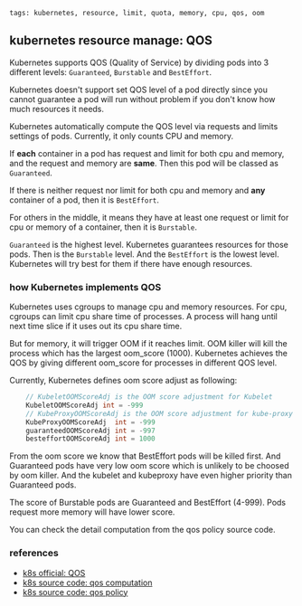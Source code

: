 ```metadata
tags: kubernetes, resource, limit, quota, memory, cpu, qos, oom
```

## kubernetes resource manage: QOS

Kubernetes supports QOS (Quality of Service) by dividing pods into 3 different levels:
 `Guaranteed`, `Burstable` and `BestEffort`.

Kubernetes doesn't support set QOS level of a pod directly since you cannot guarantee
 a pod will run without problem if you don't know how much resources it needs.

Kubernetes automatically compute the QOS level via requests and limits settings of pods.
Currently, it only counts CPU and memory.

If **each** container in a pod has request and limit for both cpu and memory, and the
 request and memory are **same**. Then this pod will be classed as `Guaranteed`.

If there is neither request nor limit for both cpu and memory and **any** container of
 a pod, then it is `BestEffort`.

For others in the middle, it means they have at least one request or limit for cpu or
 memory of a container, then it is `Burstable`.

`Guaranteed` is the highest level. Kubernetes guarantees resources for those pods. Then
 is the `Burstable` level. And the `BestEffort` is the lowest level. Kubernetes will
 try best for them if there have enough resources.

### how Kubernetes implements QOS
Kubernetes uses cgroups to manage cpu and memory resources. For cpu, cgroups can limit
 cpu share time of processes. A process will hang until next time slice if it uses out
 its cpu share time.

But for memory, it will trigger OOM if it reaches limit. OOM killer will kill the process
 which has the largest oom_score (1000). Kubernetes achieves the QOS by giving different
 oom_score for processes in different QOS level.

Currently, Kubernetes defines oom score adjust as following:

```go
	// KubeletOOMScoreAdj is the OOM score adjustment for Kubelet
	KubeletOOMScoreAdj int = -999
	// KubeProxyOOMScoreAdj is the OOM score adjustment for kube-proxy
	KubeProxyOOMScoreAdj  int = -999
	guaranteedOOMScoreAdj int = -997
	besteffortOOMScoreAdj int = 1000
```

From the oom score we know that BestEffort pods will be killed first. And Guaranteed pods
 have very low oom score which is unlikely to be choosed by oom killer. And the kubelet
 and kubeproxy have even higher priority than Guaranteed pods.

The score of Burstable pods are Guaranteed and BestEffort (4-999). Pods request more memory
 will have lower score.

You can check the detail computation from the qos policy source code.

### references
- [k8s official: QOS](https://kubernetes.io/docs/tasks/configure-pod-container/quality-service-pod/)
- [k8s source code: qos computation](https://github.com/kubernetes/kubernetes/blob/v1.19.0/pkg/apis/core/v1/helper/qos/qos.go)
- [k8s source code: qos policy](https://github.com/kubernetes/kubernetes/blob/v1.19.0/pkg/kubelet/qos/policy.go)
